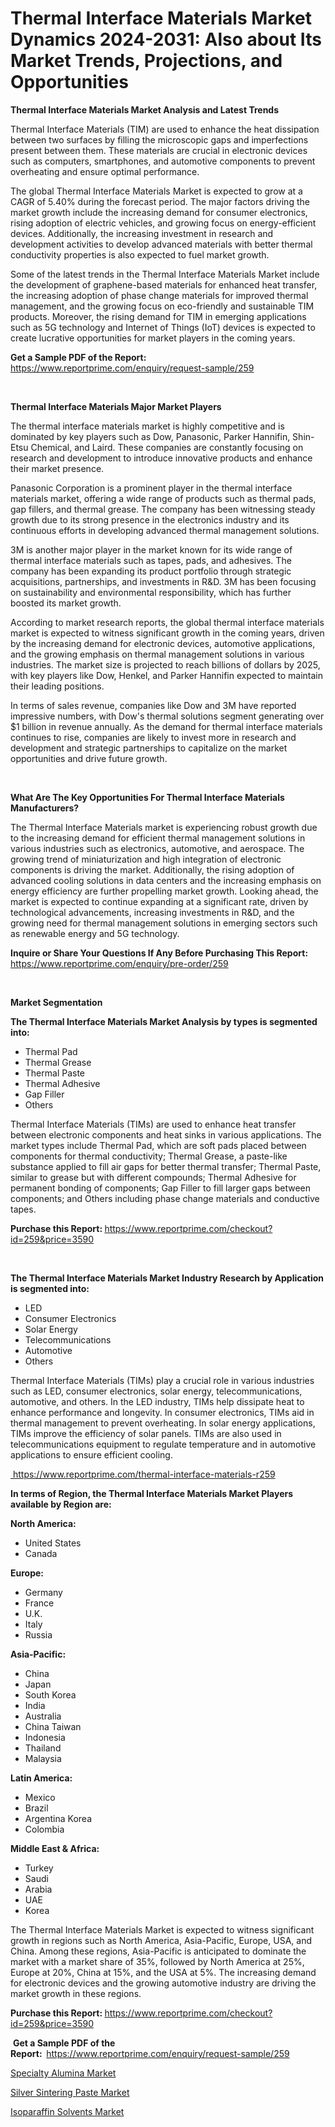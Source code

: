 <p><h1>Thermal Interface Materials Market Dynamics 2024-2031: Also about Its Market Trends, Projections, and Opportunities</h1></p><p><strong>Thermal Interface Materials Market Analysis and Latest Trends</strong></p>
<p><p>Thermal Interface Materials (TIM) are used to enhance the heat dissipation between two surfaces by filling the microscopic gaps and imperfections present between them. These materials are crucial in electronic devices such as computers, smartphones, and automotive components to prevent overheating and ensure optimal performance.</p><p>The global Thermal Interface Materials Market is expected to grow at a CAGR of 5.40% during the forecast period. The major factors driving the market growth include the increasing demand for consumer electronics, rising adoption of electric vehicles, and growing focus on energy-efficient devices. Additionally, the increasing investment in research and development activities to develop advanced materials with better thermal conductivity properties is also expected to fuel market growth.</p><p>Some of the latest trends in the Thermal Interface Materials Market include the development of graphene-based materials for enhanced heat transfer, the increasing adoption of phase change materials for improved thermal management, and the growing focus on eco-friendly and sustainable TIM products. Moreover, the rising demand for TIM in emerging applications such as 5G technology and Internet of Things (IoT) devices is expected to create lucrative opportunities for market players in the coming years.</p></p>
<p><strong>Get a Sample PDF of the Report:&nbsp;</strong> <a href="https://www.reportprime.com/enquiry/request-sample/259">https://www.reportprime.com/enquiry/request-sample/259</a></p>
<p>&nbsp;</p>
<p><strong>Thermal Interface Materials Major Market Players</strong></p>
<p><p>The thermal interface materials market is highly competitive and is dominated by key players such as Dow, Panasonic, Parker Hannifin, Shin-Etsu Chemical, and Laird. These companies are constantly focusing on research and development to introduce innovative products and enhance their market presence.</p><p>Panasonic Corporation is a prominent player in the thermal interface materials market, offering a wide range of products such as thermal pads, gap fillers, and thermal grease. The company has been witnessing steady growth due to its strong presence in the electronics industry and its continuous efforts in developing advanced thermal management solutions.</p><p>3M is another major player in the market known for its wide range of thermal interface materials such as tapes, pads, and adhesives. The company has been expanding its product portfolio through strategic acquisitions, partnerships, and investments in R&D. 3M has been focusing on sustainability and environmental responsibility, which has further boosted its market growth.</p><p>According to market research reports, the global thermal interface materials market is expected to witness significant growth in the coming years, driven by the increasing demand for electronic devices, automotive applications, and the growing emphasis on thermal management solutions in various industries. The market size is projected to reach billions of dollars by 2025, with key players like Dow, Henkel, and Parker Hannifin expected to maintain their leading positions.</p><p>In terms of sales revenue, companies like Dow and 3M have reported impressive numbers, with Dow's thermal solutions segment generating over $1 billion in revenue annually. As the demand for thermal interface materials continues to rise, companies are likely to invest more in research and development and strategic partnerships to capitalize on the market opportunities and drive future growth.</p></p>
<p>&nbsp;</p>
<p><strong>What Are The Key Opportunities For Thermal Interface Materials Manufacturers?</strong></p>
<p><p>The Thermal Interface Materials market is experiencing robust growth due to the increasing demand for efficient thermal management solutions in various industries such as electronics, automotive, and aerospace. The growing trend of miniaturization and high integration of electronic components is driving the market. Additionally, the rising adoption of advanced cooling solutions in data centers and the increasing emphasis on energy efficiency are further propelling market growth. Looking ahead, the market is expected to continue expanding at a significant rate, driven by technological advancements, increasing investments in R&D, and the growing need for thermal management solutions in emerging sectors such as renewable energy and 5G technology.</p></p>
<p><strong>Inquire or Share Your Questions If Any Before Purchasing This Report:</strong> <a href="https://www.reportprime.com/enquiry/pre-order/259">https://www.reportprime.com/enquiry/pre-order/259</a></p>
<p>&nbsp;</p>
<p><strong>Market Segmentation</strong></p>
<p><strong>The Thermal Interface Materials Market Analysis by types is segmented into:</strong></p>
<p><ul><li>Thermal Pad</li><li>Thermal Grease</li><li>Thermal Paste</li><li>Thermal Adhesive</li><li>Gap Filler</li><li>Others</li></ul></p>
<p><p>Thermal Interface Materials (TIMs) are used to enhance heat transfer between electronic components and heat sinks in various applications. The market types include Thermal Pad, which are soft pads placed between components for thermal conductivity; Thermal Grease, a paste-like substance applied to fill air gaps for better thermal transfer; Thermal Paste, similar to grease but with different compounds; Thermal Adhesive for permanent bonding of components; Gap Filler to fill larger gaps between components; and Others including phase change materials and conductive tapes.</p></p>
<p><strong>Purchase this Report:&nbsp;</strong><a href="https://www.reportprime.com/checkout?id=259&price=3590">https://www.reportprime.com/checkout?id=259&price=3590</a></p>
<p>&nbsp;</p>
<p><strong>The Thermal Interface Materials Market Industry Research by Application is segmented into:</strong></p>
<p><ul><li>LED</li><li>Consumer Electronics</li><li>Solar Energy</li><li>Telecommunications</li><li>Automotive</li><li>Others</li></ul></p>
<p><p>Thermal Interface Materials (TIMs) play a crucial role in various industries such as LED, consumer electronics, solar energy, telecommunications, automotive, and others. In the LED industry, TIMs help dissipate heat to enhance performance and longevity. In consumer electronics, TIMs aid in thermal management to prevent overheating. In solar energy applications, TIMs improve the efficiency of solar panels. TIMs are also used in telecommunications equipment to regulate temperature and in automotive applications to ensure efficient cooling.</p></p>
<p><a href="https://www.reportprime.com/thermal-interface-materials-r259">&nbsp;https://www.reportprime.com/thermal-interface-materials-r259</a></p>
<p><strong>In terms of Region, the Thermal Interface Materials Market Players available by Region are:</strong></p>
<p>
    <p> <strong> North America: </strong>
        <ul>
            <li>United States</li>
            <li>Canada</li>
        </ul>
        </p> 
    <p> <strong> Europe: </strong>
        <ul>
            <li>Germany</li>
            <li>France</li>
            <li>U.K.</li>
            <li>Italy</li>
            <li>Russia</li>
        </ul>
        </p> 
    <p> <strong> Asia-Pacific: </strong>
        <ul>
            <li>China</li>
            <li>Japan</li>
            <li>South Korea</li>
            <li>India</li>
            <li>Australia</li>
            <li>China Taiwan</li>
            <li>Indonesia</li>
            <li>Thailand</li>
            <li>Malaysia</li>
        </ul>
        </p> 
    <p> <strong> Latin America: </strong>
        <ul>
            <li>Mexico</li>
            <li>Brazil</li>
            <li>Argentina Korea</li>
            <li>Colombia</li>
        </ul>
        </p> 
    <p> <strong> Middle East & Africa: </strong>
        <ul>
            <li>Turkey</li>
            <li>Saudi</li>
            <li>Arabia</li>
            <li>UAE</li>
            <li>Korea</li>
        </ul>
    </p>
    </p>
<p><p>The Thermal Interface Materials Market is expected to witness significant growth in regions such as North America, Asia-Pacific, Europe, USA, and China. Among these regions, Asia-Pacific is anticipated to dominate the market with a market share of 35%, followed by North America at 25%, Europe at 20%, China at 15%, and the USA at 5%. The increasing demand for electronic devices and the growing automotive industry are driving the market growth in these regions.</p></p>
<p><strong>Purchase this Report: </strong><a href="https://www.reportprime.com/checkout?id=259&price=3590">https://www.reportprime.com/checkout?id=259&price=3590</a></p>
<p>&nbsp;<strong>Get a Sample PDF of the Report:&nbsp;&nbsp;</strong><a href="https://www.reportprime.com/enquiry/request-sample/259">https://www.reportprime.com/enquiry/request-sample/259</a></p>
<p><strong></strong></p>
<p><p><a href="https://github.com/drzsklfn31/Market-Research-Report-List-1/blob/main/specialty-alumina-market.md">Specialty Alumina Market</a></p><p><a href="https://github.com/msLonKoss78/Market-Research-Report-List-1/blob/main/silver-sintering-paste-market.md">Silver Sintering Paste Market</a></p><p><a href="https://github.com/lairestrong/Market-Research-Report-List-1/blob/main/isoparaffin-solvents-market.md">Isoparaffin Solvents Market</a></p></p>